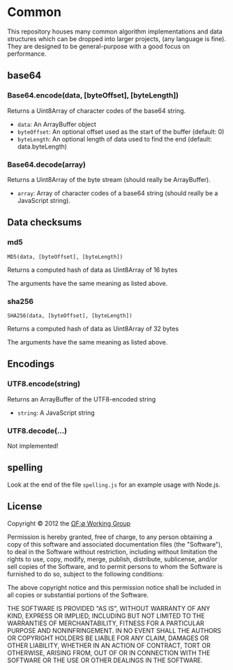Common
======

This repository houses many common algorithm implementations and data structures which can be dropped into larger projects, (any language is fine). They are designed to be general-purpose with a good focus on performance.


base64
------

### Base64.encode(data, [byteOffset], [byteLength])

Returns a Uint8Array of character codes of the base64 string.

 - `data`: An ArrayBuffer object
 - `byteOffset`: An optional offset used as the start of the buffer (default: 0)
 - `byteLength`: An optional length of data used to find the end (default: data.byteLength)

### Base64.decode(array)

Returns a Uint8Array of the byte stream (should really be ArrayBuffer).

 - `array`: Array of character codes of a base64 string (should really be a JavaScript string).



Data checksums
--------------

### md5

	MD5(data, [byteOffset], [byteLength])

Returns a computed hash of data as Uint8Array of 16 bytes

The arguments have the same meaning as listed above.


### sha256

	SHA256(data, [byteOffset], [byteLength])

Returns a computed hash of data as Uint8Array of 32 bytes

The arguments have the same meaning as listed above.


Encodings
---------

### UTF8.encode(string)

Returns an ArrayBuffer of the UTF8-encoded string

 - `string`: A JavaScript string


### UTF8.decode(...)

Not implemented!


spelling
--------

Look at the end of the file `spelling.js` for an example usage with Node.js.



## License

Copyright © 2012 the [ΩF:∅  Working Group][1]

Permission is hereby granted, free of charge, to any person obtaining a copy of this software and associated documentation files (the "Software"), to deal in the Software without restriction, including without limitation the rights to use, copy, modify, merge, publish, distribute, sublicense, and/or sell copies of the Software, and to permit persons to whom the Software is furnished to do so, subject to the following conditions:

The above copyright notice and this permission notice shall be included in all copies or substantial portions of the Software.

THE SOFTWARE IS PROVIDED "AS IS", WITHOUT WARRANTY OF ANY KIND, EXPRESS OR IMPLIED, INCLUDING BUT NOT LIMITED TO THE WARRANTIES OF MERCHANTABILITY, FITNESS FOR A PARTICULAR PURPOSE AND NONINFRINGEMENT. IN NO EVENT SHALL THE AUTHORS OR COPYRIGHT HOLDERS BE LIABLE FOR ANY CLAIM, DAMAGES OR OTHER LIABILITY, WHETHER IN AN ACTION OF CONTRACT, TORT OR OTHERWISE, ARISING FROM, OUT OF OR IN CONNECTION WITH THE SOFTWARE OR THE USE OR OTHER DEALINGS IN THE SOFTWARE.

[1]: http://wg.oftn.org
